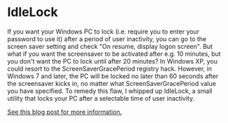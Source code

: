IdleLock
========

If you want your Windows PC to lock (i.e. require you to enter your password to use it) 
after a period of user inactivity, you can go to the screen saver setting and check 
"On resume, display logon screen". But what if you want the screensaver to be activated 
after e.g. 10 minutes, but you don't want the PC to lock until after 20 minutes? In 
Windows XP, you could resort to the ScreenSaverGracePeriod registry hack. However, in 
Windows 7 and later, the PC will be locked no later than 60 seconds after the screensaver 
kicks in, no matter what ScreenSaverGracePeriod value you have specified. To remedy this 
flaw, I whipped up IdleLock, a small utility that locks your PC after a selectable time 
of user inactivity.

<a href="http://blog.wezeku.com/2014/03/14/idlelock-a-utility-to-lock-your-pc-after-x-minutes-of-idle-time/" target="_blank">See this blog post for more information.</a>
